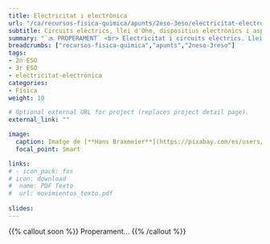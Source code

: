 ```yaml
---
title: Electricitat i electrònica
url: "/ca/recursos-fisica-quimica/apunts/2eso-3eso/electricitat-electronica"
subtitle: Circuits elèctrics, llei d'Ohm, dispositius electrònics i aspectes industrials de l'energia
summary: "`🔜 PROPERAMENT` <br> Electricitat i circuits elèctrics. Llei d'Ohm. Dispositius electrònics. Aspectes industrials de l'energia."
breadcrumbs: ["recursos-fisica-quimica","apunts","2neso-3reso"]
tags:
- 2n ESO
- 3r ESO
- electricitat-electrònica
categories:
- Física
weight: 10

# Optional external URL for project (replaces project detail page).
external_link: ""

image:
  caption: Imatge de [**Hans Braxmeier**](https://pixabay.com/es/users/hans-2/) en [Pixabay](https://pixabay.com/es/)
  focal_point: Smart

links:
# - icon_pack: fas
# icon: download
#  name: PDF Texto
#  url: movimientos_texto.pdf
  
slides:
---
```


{{% callout soon %}}
Properament...
{{% /callout %}}